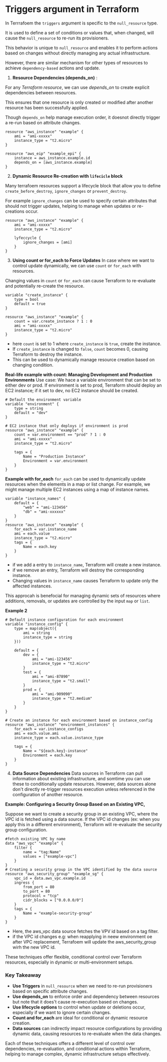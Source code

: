 # Triggers argument in Terraform

In Terrrafoem the `triggers` argument is specific to the `null_resource` type. 

It is used to define a set of conditions or values that, when changed, will cause the `null_resource` to re-run its provisioners.

This behavior is unique to `null_resource` and enables it to perform actions based on changes without directly managing any actual infrastructure.


However, there are similar mechanism for other types of resources to achieve `dependency-based` actions and update.

1. **Resource Dependencies (depends_on)** :

For any *Terraform resource*, we can use *depends_on* to create explicit dependencies between resources. 

This ensures that one resource is only created or modified after another resource has been successfully applied. 

Though `depends_on` help manage execution order, it doesnot directly trigger a re-run based on attribute changes.

```hcl
resource "aws_instance" "example" {
    ami = "ami-xxxxx"
    instance_type = "t2.micro"
}

resource "aws_eip" "example_epi" {
    instance = aws_instance.example.id
    depends_on = [aws_instance.example]
}
```

2. **Dynamic Resource Re-creation with `lifecicle` block**

Many terrafoem resources support a lifecycle block that allow you to define `create_before_destroy`, `ignore_changes` or `prevent_destroy`. 

For example `ignore_changes` can be used to specify certain attributes that should not trigger updates, helping to manage when updates or re-creations occur.

```hcl
resource "aws_instance" "example" {
    ami = "ami-xxxxx"
    instance_type = "t2.micro"

    lyfeccycle {
        ignore_changes = [ami]
    }
}
```

3. **Using count or for_each to Force Updates**
In case where we want to control update dynamically, we can use `count` or `for_each` with resources.

Changing values in `count` or `for_each` can cause Terraform to re-evaluate and potentially re-create the resource.

```hcl
variable "create_instance" {
    type = bool
    default = true
}

resource "aws_instance" "example" {
    count = var.create_instance ? 1 : 0
    ami = "ami-xxxxx"
    instance_type = "t2.micro"
}
```
- here `count` is set to 1 where `create_instance` is `true`, create the instance.
- If `create_instance` is changed to `false`, `count` becomes 0, causing Terraform to destroy the instance.
- This can be used to dynamically manage resource creation based on changing condition.

**Real-life example with count: Managing Development and Production Environments**
Use case: We hace a variable environment that can be set to either dev or prod. If environment is set to prod, Terraform should deploy an EC2 instance; if it set to
dev, no EC2 instance should be created.

```hcl
# Default the environment variable
variable "environment" {
    type = string
    default = "dev"
}

# EC2 instance that only deploys if environment is prod
resource "aws_instance" "example" {
    count = var.environment == "prod" ? 1 : 0
    ami = "ami-xxxxx"
    instance_type = "t2.micro"

    tags = {
        Name = "Production Instance"
        Environment = var.environment
    }
}
```

**Example with for_each**
`for_each` can be used to dynamically update resources when the elements in a map or list change. For example, we might manage multiple EC2 instances using a map of instance names.

```hcl
variable "instance_names" {
    default = {
        "web" = "ami-123456"
        "db" = "ami-xxxxxx"
    }
}
resource "aws_instance" "example" {
    for_each = var.instance_name
    ami = each.value
    instance_type = "t2.micro"
    tags = {
        Name = each.key
    }
}
```
- if we add a entry to `instance_name`, Terraform will create a new instance.
- if we remove an entry, Terraform will destroy the corresponding instance.
- Changing values in `instance_name` causes Terraform to update only the affected instances.

This approcah is benefocial for managing dynamic sets of resources where additions, removals, or updates are controlled by the input `map` or `list`.

**Example 2**
```hcl
# Default instance configuration for each environment
variable "instance_config" {
    type = map(object({
        ami = string
        instance_type = string
    }))

    default = {
        dev = {
            ami = "ami-123456"
            instance_type = "t2.micro"
        }
        test = {
            ami = "ami-87890"
            instance_type = "t2.small"
        }
        prod = {
            ami = "ami-909090"
            instance_type = "t2.medium"
        }
    }
}

# Create an instance for each environment based on instance_config
resource "aws_instance" "environment_instances" {
    for_each = var.instance_configs
    ami = each.value.ami
    instance_type = each.value.instance_type

    tags = {
        Name = "${each.key}-instance"
        Environment = each.key
    }
}

```

4. **Data Source Dependencies**
Data sources in Terraform can pull information about existing infrastructure, and somtime you can use these to conditionally update resources. 
However, data sources alone don't directly re-trigger resources execution unless referenced in the configuration of another resource.

**Example: Configuring a Security Group Based on an Existing VPC,**

Suppose we want to create a security group in an existing VPC, where the VPC id is fetched using a data source. If the VPC id changes (ex: when you apply this in a different environment), Terraform will re-evaluate the security group configuration.

```hcl
#fetch existing VPC by name
data "aws_vpc" "example" {
    filter {
        name = "tag:Name"
        values = ["example-vpc"]
    }
}
# Creating a security group in the VPC identified by the data source 
resource "aws_security_group" "example_sg" {
    vpc_id = data.aws_vpc.example.id
    ingress {
        from_port = 80
        to_port = 80
        protocol = "tcp"
        cidr_blocks = ["0.0.0.0/0"]
    }
    tags = {
        Name = "example-security-group"
    }
}
```
- Here, the aws_vpc data source fetches the VPV id based on a tag filter.
- if the VPC id changes e.g: when reapplying in neew environment oe after VPC replacement, Terrafoem will update the aws_security_group wirh the new VPC id.

These techniques offer flexible, conditional control over Terraform resources, especially in dynamic or multi-environment setups.


### Key Takeaway
- **Use Triggers** in `null_resource` when we need to re-run provisioners based on specific attribute changes.
- **Use depends_on** to enforce order and dependency between resources but note that it does't cause re-execution based on changes.
- **Use lifecycle options** to control when update or deletions occur, especially if we want to ignore certain changes.
- **Count and for_each** are ideal for conditional or dynamic resource creation.
- **Data sources** can indirectly impact resource configurations by providing dynamic data, causing resources to re-evaluate when the data changes.

Each of these techniques offers a different level of control over dependencies, re-evaluation, and conditional actions within Terraform, helping to manage complex, dynamic infrastructure setups effectively.

